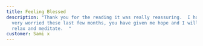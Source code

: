 ```yaml
---
title: Feeling Blessed
description: "Thank you for the reading it was really reassuring.  I have been
  very worried these last few months, you have given me hope and I will try to
  relax and meditate.  "
customer: Sami x
---
```


